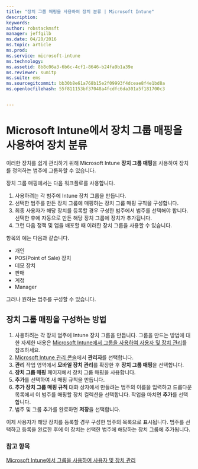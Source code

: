 ```yaml
---
title: "장치 그룹 매핑을 사용하여 장치 분류 | Microsoft Intune"
description: 
keywords: 
author: robstackmsft
manager: jeffgilb
ms.date: 04/28/2016
ms.topic: article
ms.prod: 
ms.service: microsoft-intune
ms.technology: 
ms.assetid: 8b8c06a3-6b6c-4cf1-8646-b24fa9b1a39e
ms.reviewer: sumitp
ms.suite: ems
ms.sourcegitcommit: bb30b8e61a768b15e2f09993f4dceae8f4e1bd8a
ms.openlocfilehash: 55f811153bf37048a4fcdfc6da301a5f181700c3


---
```


# Microsoft Intune에서 장치 그룹 매핑을 사용하여 장치 분류
이러한 장치를 쉽게 관리하기 위해 Microsoft Intune **장치 그룹 매핑**을 사용하여 장치를 정의하는 범주에 그룹화할 수 있습니다. 

장치 그룹 매핑에서는 다음 워크플로를 사용합니다.
1. 사용하려는 각 범주에 Intune 장치 그룹을 만듭니다.
2. 선택한 범주를 만든 장치 그룹에 매핑하는 장치 그룹 매핑 규칙을 구성합니다.
3. 최종 사용자가 해당 장치를 등록할 경우 구성한 범주에서 범주를 선택해야 합니다. 선택한 후에 자동으로 만든 해당 장치 그룹에 장치가 추가됩니다.
4. 그런 다음 정책 및 앱을 배포할 때 이러한 장치 그룹을 사용할 수 있습니다.

항목의 예는 다음과 같습니다.
* 개인
* POS(Point of Sale) 장치
* 데모 장치
* 판매
* 계정
* Manager

그러나 원하는 범주를 구성할 수 있습니다.

## 장치 그룹 매핑을 구성하는 방법
1. 사용하려는 각 장치 범주에 Intune 장치 그룹을 만듭니다. 그룹을 만드는 방법에 대한 자세한 내용은 [Microsoft Intune에서 그룹을 사용하여 사용자 및 장치 관리](use-groups-to-manage-users-and-devices-with-microsoft-intune.md)를 참조하세요.
2. [Microsoft Intune 관리 콘솔](https://manage.microsoft.com)에서 **관리자**를 선택합니다.
3. **관리** 작업 영역에서 **모바일 장치 관리**를 확장한 후 **장치 그룹 매핑**을 선택합니다.
4. **장치 그룹 매핑** 페이지에서 장치 그룹 매핑을 사용합니다.
5. **추가**를 선택하여 새 매핑 규칙을 만듭니다.
6. **추가 장치 그룹 매핑 규칙** 대화 상자에서 만들려는 범주의 이름을 입력하고 드롭다운 목록에서 이 범주를 매핑할 장치 컬렉션을 선택합니다. 작업을 마치면 **추가**를 선택합니다.
7. 범주 및 그룹 추가를 완료하면 **저장**을 선택합니다.

이제 사용자가 해당 장치를 등록할 경우 구성한 범주의 목록으로 표시됩니다. 범주를 선택하고 등록을 완료한 후에 이 장치는 선택한 범주에 해당하는 장치 그룹에 추가됩니다.

### 참고 항목
[Microsoft Intune에서 그룹을 사용하여 사용자 및 장치 관리](use-groups-to-manage-users-and-devices-with-microsoft-intune.md)


<!--HONumber=Jun16_HO4-->


